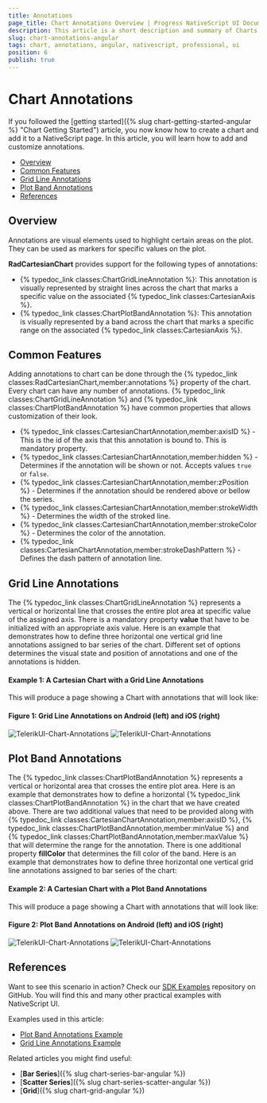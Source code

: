 ```yaml
---
title: Annotations
page_title: Chart Annotations Overview | Progress NativeScript UI Documentation
description: This article is a short description and summary of Charts annotations features.
slug: chart-annotations-angular
tags: chart, annotations, angular, nativescript, professional, ui
position: 6
publish: true
---
```


# Chart Annotations

If you followed the [getting started]({% slug chart-getting-started-angular %} "Chart Getting Started") article, you now know how to create a chart and add it to a NativeScript page. In this article, you will learn how to add and customize annotations.

* [Overview](#overview)
* [Common Features](#common-features)
* [Grid Line Annotations](#grid-line-annotations)
* [Plot Band Annotations](#plot-band-annotations)
* [References](#references)

## Overview

Annotations are visual elements used to highlight certain areas on the plot. They can be used as markers for specific values on the plot. 

**RadCartesianChart** provides support for the following types of annotations:

- {% typedoc_link classes:ChartGridLineAnnotation %}: This annotation is visually represented by straight lines across the chart that marks a specific value on the associated {% typedoc_link classes:CartesianAxis %}.
- {% typedoc_link classes:ChartPlotBandAnnotation %}: This annotation is visually represented by a band across the chart that marks a specific range on the associated {% typedoc_link classes:CartesianAxis %}.

## Common Features

Adding annotations to chart can be done through the {% typedoc_link classes:RadCartesianChart,member:annotations %} property of the chart. Every chart can have any number of annotations. 
{% typedoc_link classes:ChartGridLineAnnotation %} and {% typedoc_link classes:ChartPlotBandAnnotation %} have common properties that allows customization of their look.

- {% typedoc_link classes:CartesianChartAnnotation,member:axisID %} - This is the id of the axis that this annotation is bound to. This is mandatory property.
- {% typedoc_link classes:CartesianChartAnnotation,member:hidden %} -  Determines if the annotation will be shown or not. Accepts values `true` or `false`.
- {% typedoc_link classes:CartesianChartAnnotation,member:zPosition %} - Determines if the annotation should be rendered above or bellow the series.
- {% typedoc_link classes:CartesianChartAnnotation,member:strokeWidth %} - Determines the width of the stroked line.
- {% typedoc_link classes:CartesianChartAnnotation,member:strokeColor %} - Determines the color of the annotation.
- {% typedoc_link classes:CartesianChartAnnotation,member:strokeDashPattern %} - Defines the dash pattern of annotation line.

## Grid Line Annotations

The {% typedoc_link classes:ChartGridLineAnnotation %} represents a vertical or horizontal line that crosses the entire plot area at specific value of the assigned axis. There is a mandatory property **value** that have to be initialized with an appropriate axis value. Here is an example that demonstrates how to define three horizontal one vertical grid line annotations assigned to bar series of the chart.  Different set of options determines the visual state and position of annotations and one of the annotations is hidden.

#### Example 1: A Cartesian Chart with a Grid Line Annotations

<snippet id='chart-angular-grid-line-annotations'/>

This will produce a page showing a Chart with annotations that will look like:

#### Figure 1: Grid Line Annotations on Android (left) and iOS (right)

![TelerikUI-Chart-Annotations](../../img/ns_ui/grid_line_annotations_android.png "Grid line annotations sample on Android") ![TelerikUI-Chart-Annotations](../../img/ns_ui/grid_line_annotations_ios.png "Grid line annotations sample on iOS")


## Plot Band Annotations

The {% typedoc_link classes:ChartPlotBandAnnotation %} represents a vertical or horizontal area that crosses the entire plot area. Here is an example that demonstrates how to define a horizontal {% typedoc_link classes:ChartPlotBandAnnotation %} in the chart that we have created above. 
There are two additional values that need to be provided along with {% typedoc_link classes:CartesianChartAnnotation,member:axisID %}, {% typedoc_link classes:ChartPlotBandAnnotation,member:minValue %} and {% typedoc_link classes:ChartPlotBandAnnotation,member:maxValue %} that will determine the range for the annotation. There is one additional property **fillColor** that determines the fill color of the band. Here is an example that demonstrates how to define three horizontal one vertical grid line annotations assigned to bar series of the chart:

#### Example 2: A Cartesian Chart with a Plot Band Annotations

<snippet id='chart-angular-plot-band-annotations'/>

This will produce a page showing a Chart with annotations that will look like:

#### Figure 2: Plot Band Annotations on Android (left) and iOS (right)

![TelerikUI-Chart-Annotations](../../img/ns_ui/plot-band-annotation-android.png "Plot band annotations sample on Android") ![TelerikUI-Chart-Annotations](../../img/ns_ui/plot-band-annotation-ios.png "Plot band annotations sample on iOS")

## References

Want to see this scenario in action?
Check our [SDK Examples](https://github.com/NativeScript/nativescript-ui-samples-angular) repository on GitHub. You will find this and many other practical examples with NativeScript UI.

Examples used in this article:

* [Plot Band Annotations Example](https://github.com/NativeScript/nativescript-ui-samples-angular/tree/master/chart/app/examples/annotations)
* [Grid Line Annotations Example](https://github.com/NativeScript/nativescript-ui-samples-angular/tree/master/chart/app/examples/annotations)

Related articles you might find useful:

* [**Bar Series**]({% slug chart-series-bar-angular %})
* [**Scatter Series**]({% slug chart-series-scatter-angular %})
* [**Grid**]({% slug chart-grid-angular %})
